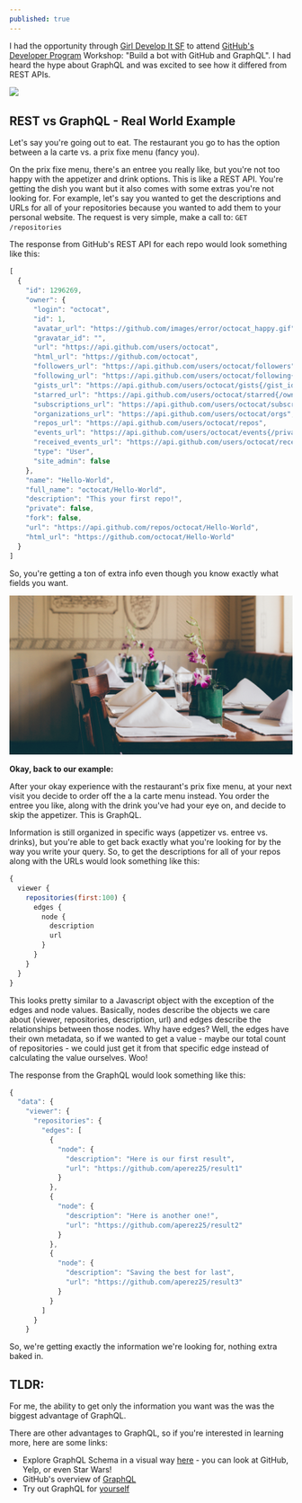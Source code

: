 ```yaml
---
published: true
---
```

I had the opportunity through [Girl Develop It SF](https://www.meetup.com/Girl-Develop-It-San-Francisco/) to attend [GitHub's Developer Program](https://developer.github.com/) Workshop: "Build a bot with GitHub and GraphQL". I had heard the hype about GraphQL and was excited to see how it differed from REST APIs.

<img src="/images/fulls/StockSnap_L2CPKJR7RL.jpg" class="fit image">

## REST vs GraphQL - Real World Example

Let's say you're going out to eat. The restaurant you go to has the option between a la carte vs. a prix fixe menu (fancy you). 

On the prix fixe menu, there's an entree you really like, but you're not too happy with the appetizer and drink options. This is like a REST API. You're getting the dish you want but it also comes with some extras you're not looking for. For example, let's say you wanted to get the descriptions and URLs for all of your repositories because you wanted to add them to your personal website. The request is very simple, make a call to: `GET /repositories`

The response from GitHub's REST API for each repo would look something like this: 

```javascript
[
  {
    "id": 1296269,
    "owner": {
      "login": "octocat",
      "id": 1,
      "avatar_url": "https://github.com/images/error/octocat_happy.gif",
      "gravatar_id": "",
      "url": "https://api.github.com/users/octocat",
      "html_url": "https://github.com/octocat",
      "followers_url": "https://api.github.com/users/octocat/followers",
      "following_url": "https://api.github.com/users/octocat/following{/other_user}",
      "gists_url": "https://api.github.com/users/octocat/gists{/gist_id}",
      "starred_url": "https://api.github.com/users/octocat/starred{/owner}{/repo}",
      "subscriptions_url": "https://api.github.com/users/octocat/subscriptions",
      "organizations_url": "https://api.github.com/users/octocat/orgs",
      "repos_url": "https://api.github.com/users/octocat/repos",
      "events_url": "https://api.github.com/users/octocat/events{/privacy}",
      "received_events_url": "https://api.github.com/users/octocat/received_events",
      "type": "User",
      "site_admin": false
    },
    "name": "Hello-World",
    "full_name": "octocat/Hello-World",
    "description": "This your first repo!",
    "private": false,
    "fork": false,
    "url": "https://api.github.com/repos/octocat/Hello-World",
    "html_url": "https://github.com/octocat/Hello-World"
  }
]
```
So, you're getting a ton of extra info even though you know exactly what fields you want. 

<img src="/images/fulls/StockSnap_G0CR1ST764.jpg" class="fit image">

**Okay, back to our example:**

After your okay experience with the restaurant's prix fixe menu, at your next visit you decide to order off the a la carte menu instead. You order the entree you like, along with the drink you've had your eye on, and decide to skip the appetizer. This is GraphQL. 

Information is still organized in specific ways (appetizer vs. entree vs. drinks), but you're able to get back exactly what you're looking for by the way you write your query. So, to get the descriptions for all of your repos along with the URLs would look something like this: 

```javascript
{
  viewer {
    repositories(first:100) {
      edges {
        node {
          description
          url
        }
      }
    }
  }
}
```

This looks pretty similar to a Javascript object with the exception of the edges and node values. Basically, nodes describe the objects we care about (viewer, repositories, description, url) and edges describe the relationships between those nodes. Why have edges? Well, the edges have their own metadata, so if we wanted to get a value - maybe our total count of repositories - we could just get it from that specific edge instead of calculating the value ourselves. Woo!

The response from the GraphQL would look something like this: 

```javascript
{
  "data": {
    "viewer": {
      "repositories": {
        "edges": [
          {
            "node": {
              "description": "Here is our first result",
              "url": "https://github.com/aperez25/result1"
            }
          },
          {
            "node": {
              "description": "Here is another one!",
              "url": "https://github.com/aperez25/result2"
            }
          },
          {
            "node": {
              "description": "Saving the best for last",
              "url": "https://github.com/aperez25/result3"
            }
          }
        ]
      }
    }
```

So, we're getting exactly the information we're looking for, nothing extra baked in. 

## TLDR: 

For me, the ability to get only the information you want was the was the biggest advantage of GraphQL. 

There are other advantages to GraphQL, so if you're interested in learning more, here are some links:
- Explore GraphQL Schema in a visual way [here](https://apis.guru/graphql-voyager/) - you can look at GitHub, Yelp, or even Star Wars!
- GitHub's overview of [GraphQL](https://developer.github.com/v4/)
- Try out GraphQL for [yourself](https://developer.github.com/v4/explorer/)
